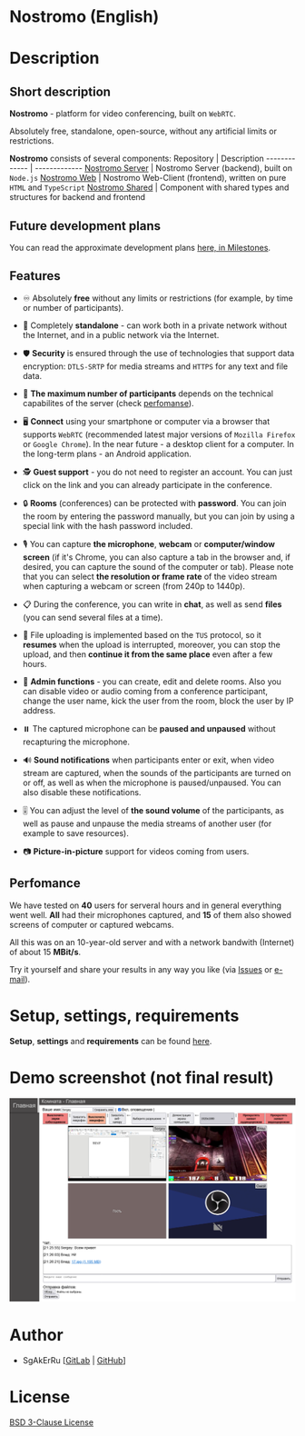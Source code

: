 # Nostromo (English)

# Description

## Short description

**Nostromo** - platform for video conferencing, built on `WebRTC`. 

Absolutely free, standalone, open-source, without any artificial limits or restrictions.

**Nostromo** consists of several components:
Repository                                                     | Description
-------------                                                  | -------------
[Nostromo Server](https://gitlab.com/SgAkErRu/nostromo)        | Nostromo Server (backend), built on `Node.js`
[Nostromo Web](https://gitlab.com/SgAkErRu/nostromo-web)       | Nostromo Web-Client (frontend), written on pure `HTML` and `TypeScript`
[Nostromo Shared](https://gitlab.com/SgAkErRu/nostromo-shared) | Component with shared types and structures for backend and frontend

## Future development plans

You can read the approximate development plans [here, in Milestones](https://gitlab.com/SgAkErRu/nostromo/-/milestones).

## Features

- ♾️ Absolutely **free** without any limits or restrictions (for example, by time or number of participants).

- 🏢 Completely **standalone** - can work both in a private network without the Internet, and in a public network via the Internet.

- 🛡️ **Security** is ensured through the use of technologies that support data encryption: `DTLS-SRTP` for media streams and `HTTPS` for any text and file data.

- 🤨 **The maximum number of participants** depends on the technical capabilites of the server (check [perfomanse](#perfomance)).

- 🖥️ **Connect** using your smartphone or computer via a browser that supports `WebRTC` (recommended latest major versions of `Mozilla Firefox` or `Google Chrome`). In the near future - a desktop client for a computer. In the long-term plans - an Android application.

- 🕵️ **Guest support** - you do not need to register an account. You can just click on the link and you can already participate in the conference.

- 🔒 **Rooms** (conferences) can be protected with **password**. You can join the room by entering the password manually, but you can join by using a special link with the hash password included.

- 🎙️ You can capture **the microphone**, **webcam** or **computer/window screen** (if it's Chrome, you can also capture a tab in the browser and, if desired, you can capture the sound of the computer or tab). Please note that you can select **the resolution or frame rate** of the video stream when capturing a webcam or screen (from 240p to 1440p).

- 📋 During the conference, you can write in **chat**, as well as send **files** (you can send several files at a time).

- 📎 File uploading is implemented based on the `TUS` protocol, so it **resumes** when the upload is interrupted, moreover, you can stop the upload, and then **continue it from the same place** even after a few hours.

- 🔨 **Admin functions** - you can create, edit and delete rooms. Also you can disable video or audio coming from a conference participant, change the user name, kick the user from the room, block the user by IP address.

- ⏸️ The captured microphone can be **paused and unpaused** without recapturing the microphone.

- 🔊 **Sound notifications** when participants enter or exit, when video stream are captured, when the sounds of the participants are turned on or off, as well as when the microphone is paused/unpaused. You can also disable these notifications.

- 🎚️ You can adjust the level of **the sound volume** of the participants, as well as pause and unpause the media streams of another user (for example to save resources).

- 📷 **Picture-in-picture** support for videos coming from users.


## Perfomance

We have tested on **40** users for serveral hours and in general everything went well. **All** had their microphones captured, and **15** of them also showed screens of computer or captured webcams.

All this was on an 10-year-old server and with a network bandwith (Internet) of about 15 **MBit/s**.

Try it yourself and share your results in any way you like (via [Issues](https://gitlab.com/SgAkErRu/nostromo/-/issues) or [e-mail](https://gitlab.com/SgAkErRu)).

# Setup, settings, requirements

**Setup**, **settings** and **requirements** can be found [here](/docs/SETUP-EN.md).

# Demo screenshot (not final result)
![Nostromo demo screenshot](nostromo-demo-screenshot.png)

# Author

- SgAkErRu [[GitLab](https://gitlab.com/SgAkErRu) | [GitHub](https://github.com/SgAkErRu)]

# License

[BSD 3-Clause License](/LICENSE)